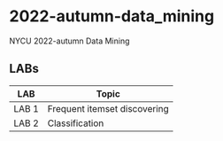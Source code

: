 # 2022-autumn-data_mining
NYCU 2022-autumn Data Mining



## LABs
|LAB|Topic|
|---|---|
|LAB 1|Frequent itemset discovering|
|LAB 2|Classification|
